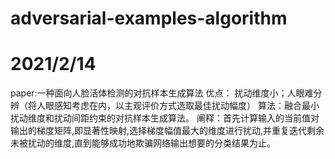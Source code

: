﻿# adversarial-examples-algorithm

# 2021/2/14

paper:一种面向人脸活体检测的对抗样本生成算法
优点： 扰动维度小；人眼难分辨（将人眼感知考虑在内，以主观评价方式选取最佳扰动幅度）
算法：融合最小扰动维度和扰动间距约束的对抗样本生成算法。
阐释：首先计算输入的当前值对输出的梯度矩阵,即显著性映射,选择梯度幅值最大的维度进行扰动,并重复迭代剩余未被扰动的维度,直到能够成功地欺骗网络输出想要的分类结果为止。
